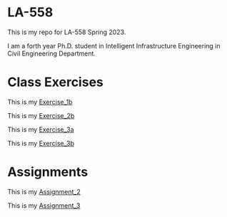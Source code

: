 # LA-558
This is my repo for LA-558 Spring 2023. 

I am a forth year Ph.D. student in Intelligent Infrastructure Engineering in Civil Engineering Department.

# Class Exercises

This is my [Exercise_1b](ex1b/ex1b.md)

This is my [Exercise_2b](Exercises_/ex2b.md)

This is my [Exercise_3a](Exercises_/ex3a.md)

This is my [Exercise_3b](Exercises_/ex3b.md)

# Assignments

This is my [Assignment_2](Exercises_/assignment2.md)

This is my [Assignment_3](Exercises_/index.md)

